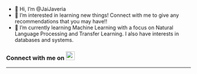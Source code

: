 - 👋 Hi, I’m @JaiJaveria
- 👀 I’m interested in learning new things! Connect with me to give any recommendations that you may have!!
- 🌱 I’m currently learning Machine Learning with a focus on Natural Language Processing and Transfer Learning. I also have interests in databases and systems.
### Connect with me on  [<img alt="codeSTACKr | LinkedIn" width="24px" src="https://img.icons8.com/external-justicon-flat-justicon/64/000000/external-linkedin-social-media-justicon-flat-justicon.png"/>][LinkedIn]
<!-- <br /> -->

<!-- ## Languages That I know -->
---
[LinkedIn]:  https://www.linkedin.com/in/JaiJaveria/
<!---
JaiJaveria/JaiJaveria is a ✨ special ✨ repository because its `README.md` (this file) appears on your GitHub profile.
You can click the Preview link to take a look at your changes.
--->
